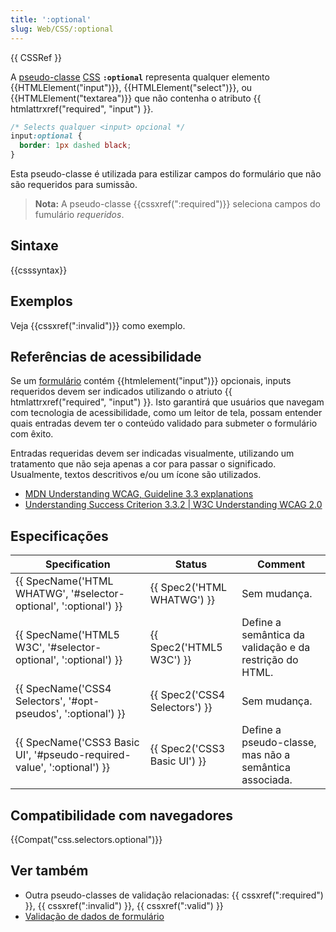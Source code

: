 ```yaml
---
title: ':optional'
slug: Web/CSS/:optional
---
```


{{ CSSRef }}

A [pseudo-classe](/pt-BR/docs/Web/CSS/Pseudo-classes) [CSS](/pt-BR/docs/Web/CSS) **`:optional`** representa qualquer elemento {{HTMLElement("input")}}, {{HTMLElement("select")}}, ou {{HTMLElement("textarea")}} que não contenha o atributo {{ htmlattrxref("required", "input") }}.

```css
/* Selects qualquer <input> opcional */
input:optional {
  border: 1px dashed black;
}
```

Esta pseudo-classe é utilizada para estilizar campos do formulário que não são requeridos para sumissão.

> **Nota:** A pseudo-classe {{cssxref(":required")}} seleciona campos do fumulário _requeridos_.

## Sintaxe

{{csssyntax}}

## Exemplos

Veja {{cssxref(":invalid")}} como exemplo.

## Referências de acessibilidade

Se um [formulário](/pt-BR/docs/Web/HTML/Element/form) contém {{htmlelement("input")}} opcionais, inputs requeridos devem ser indicados utilizando o atriuto {{ htmlattrxref("required", "input") }}. Isto garantirá que usuários que navegam com tecnologia de acessibilidade, como um leitor de tela, possam entender quais entradas devem ter o conteúdo validado para submeter o formulário com êxito.

Entradas requeridas devem ser indicadas visualmente, utilizando um tratamento que não seja apenas a cor para passar o significado. Usualmente, textos descritivos e/ou um ícone são utilizados.

- [MDN Understanding WCAG, Guideline 3.3 explanations](/pt-BR/docs/Web/Accessibility/Understanding_WCAG/Understandable#Guideline_3.3_%E2%80%94_Input_Assistance_Help_users_avoid_and_correct_mistakes)
- [Understanding Success Criterion 3.3.2 | W3C Understanding WCAG 2.0](https://www.w3.org/TR/UNDERSTANDING-WCAG20/minimize-error-cues.html)

## Especificações

| Specification                                                                                | Status                                   | Comment                                                 |
| -------------------------------------------------------------------------------------------- | ---------------------------------------- | ------------------------------------------------------- |
| {{ SpecName('HTML WHATWG', '#selector-optional', ':optional') }}         | {{ Spec2('HTML WHATWG') }}     | Sem mudança.                                            |
| {{ SpecName('HTML5 W3C', '#selector-optional', ':optional') }}         | {{ Spec2('HTML5 W3C') }}         | Define a semântica da validação e da restrição do HTML. |
| {{ SpecName('CSS4 Selectors', '#opt-pseudos', ':optional') }}             | {{ Spec2('CSS4 Selectors') }} | Sem mudança.                                            |
| {{ SpecName('CSS3 Basic UI', '#pseudo-required-value', ':optional') }} | {{ Spec2('CSS3 Basic UI') }}     | Define a pseudo-classe, mas não a semântica associada.  |

## Compatibilidade com navegadores

{{Compat("css.selectors.optional")}}

## Ver também

- Outra pseudo-classes de validação relacionadas: {{ cssxref(":required") }}, {{ cssxref(":invalid") }}, {{ cssxref(":valid") }}
- [Validação de dados de formulário](/pt-BR/docs/Learn/HTML/Forms/Form_validation)
